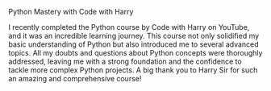 Python Mastery with Code with Harry


I recently completed the Python course by Code with Harry on YouTube, and it was an incredible learning journey. This course not only solidified my basic understanding of Python but also introduced me to several advanced topics. All my doubts and questions about Python concepts were thoroughly addressed, leaving me with a strong foundation and the confidence to tackle more complex Python projects. A big thank you to Harry Sir for such an amazing and comprehensive course!
